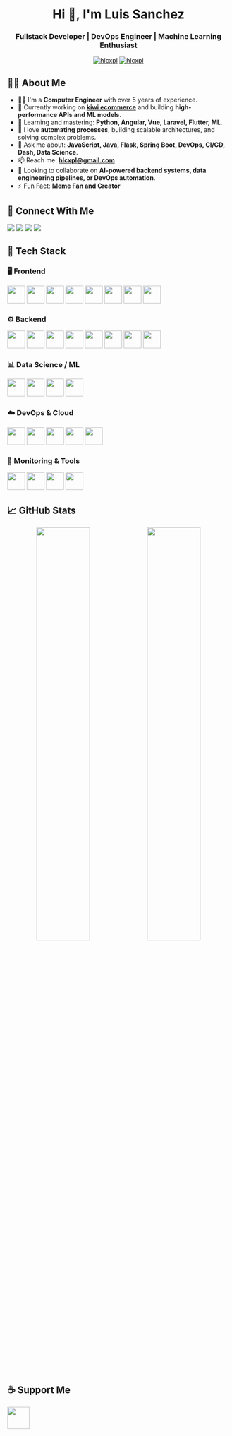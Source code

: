<h1 align="center">Hi 👋, I'm Luis Sanchez</h1>
<h3 align="center">Fullstack Developer | DevOps Engineer | Machine Learning Enthusiast</h3>

<p align="center">
  <a href="https://github.com/hlcxpl"><img src="https://komarev.com/ghpvc/?username=hlcxpl&label=Profile%20views&color=0e75b6&style=flat" alt="hlcxpl" /></a>
  <a href="https://twitter.com/hlcxpl"><img src="https://img.shields.io/twitter/follow/hlcxpl?logo=twitter&style=flat-square" alt="hlcxpl" /></a>
</p>

## 🧑‍💻 About Me
- 👨‍💻 I'm a **Computer Engineer** with over 5 years of experience.
- 🔭 Currently working on **[kiwi ecommerce](https://shopg-33.netlify.app/)** and building **high-performance APIs and ML models**.
- 🌱 Learning and mastering: **Python, Angular, Vue, Laravel, Flutter, ML**.
- 🧠 I love **automating processes**, building scalable architectures, and solving complex problems.
- 💬 Ask me about: **JavaScript, Java, Flask, Spring Boot, DevOps, CI/CD, Dash, Data Science**.
- 📫 Reach me: **hlcxpl@gmail.com**
- 👯 Looking to collaborate on **AI-powered backend systems, data engineering pipelines, or DevOps automation**.
- ⚡ Fun Fact: **Meme Fan and Creator**

## 🔗 Connect With Me
<p align="left">
  <a href="https://linkedin.com/in/luisomarsanchezdiaz" target="blank"><img src="https://img.shields.io/badge/LinkedIn-blue?logo=linkedin&style=flat-square" /></a>
  <a href="https://stackoverflow.com/users/21915164/luis" target="blank"><img src="https://img.shields.io/badge/StackOverflow-orange?logo=stackoverflow&style=flat-square" /></a>
  <a href="https://dev.to/hlcxpl"><img src="https://img.shields.io/badge/DEV.to-black?logo=dev.to&style=flat-square" /></a>
  <a href="https://twitter.com/hlcxpl"><img src="https://img.shields.io/badge/Twitter-1DA1F2?logo=twitter&style=flat-square" /></a>
</p>

## 🧰 Tech Stack

### 🖥️ Frontend
<p>
  <img src="https://cdn.jsdelivr.net/gh/devicons/devicon/icons/react/react-original.svg" width="40" />
  <img src="https://cdn.jsdelivr.net/gh/devicons/devicon/icons/vuejs/vuejs-original.svg" width="40" />
  <img src="https://cdn.jsdelivr.net/gh/devicons/devicon/icons/angularjs/angularjs-original.svg" width="40" />
  <img src="https://cdn.jsdelivr.net/gh/devicons/devicon/icons/html5/html5-original.svg" width="40" />
  <img src="https://cdn.jsdelivr.net/gh/devicons/devicon/icons/css3/css3-original.svg" width="40" />
  <img src="https://cdn.jsdelivr.net/gh/devicons/devicon/icons/sass/sass-original.svg" width="40" />
  <img src="https://cdn.jsdelivr.net/gh/devicons/devicon/icons/bootstrap/bootstrap-plain.svg" width="40" />
  <img src="https://cdn.jsdelivr.net/gh/devicons/devicon/icons/tailwindcss/tailwindcss-plain.svg" width="40" />
</p>

### ⚙️ Backend
<p>
  <img src="https://cdn.jsdelivr.net/gh/devicons/devicon/icons/nodejs/nodejs-original.svg" width="40" />
  <img src="https://cdn.jsdelivr.net/gh/devicons/devicon/icons/express/express-original.svg" width="40" />
  <img src="https://cdn.jsdelivr.net/gh/devicons/devicon/icons/java/java-original.svg" width="40" />
  <img src="https://cdn.jsdelivr.net/gh/devicons/devicon/icons/spring/spring-original.svg" width="40" />
  <img src="https://cdn.jsdelivr.net/gh/devicons/devicon/icons/python/python-original.svg" width="40" />
  <img src="https://cdn.jsdelivr.net/gh/devicons/devicon/icons/flask/flask-original.svg" width="40" />
  <img src="https://cdn.jsdelivr.net/gh/devicons/devicon/icons/php/php-original.svg" width="40" />
  <img src="https://cdn.jsdelivr.net/gh/devicons/devicon/icons/laravel/laravel-plain.svg" width="40" />
</p>

### 📊 Data Science / ML
<p>
  <img src="https://cdn.jsdelivr.net/gh/devicons/devicon/icons/pandas/pandas-original.svg" width="40" />
  <img src="https://cdn.jsdelivr.net/gh/devicons/devicon/icons/numpy/numpy-original.svg" width="40" />
  <img src="https://cdn.jsdelivr.net/gh/devicons/devicon/icons/tensorflow/tensorflow-original.svg" width="40" />
  <img src="https://cdn.jsdelivr.net/gh/devicons/devicon/icons/jupyter/jupyter-original.svg" width="40" />
</p>

### ☁️ DevOps & Cloud
<p>
  <img src="https://cdn.jsdelivr.net/gh/devicons/devicon/icons/docker/docker-original.svg" width="40" />
  <img src="https://cdn.jsdelivr.net/gh/devicons/devicon/icons/github/github-original.svg" width="40" />
  <img src="https://cdn.jsdelivr.net/gh/devicons/devicon/icons/gitlab/gitlab-original.svg" width="40" />
  <img src="https://cdn.jsdelivr.net/gh/devicons/devicon/icons/jenkins/jenkins-original.svg" width="40" />
  <img src="https://cdn.jsdelivr.net/gh/devicons/devicon/icons/ansible/ansible-original.svg" width="40" />
</p>

### 🧰 Monitoring & Tools
<p>
  <img src="https://cdn.jsdelivr.net/gh/devicons/devicon/icons/grafana/grafana-original.svg" width="40" />
  <img src="https://cdn.jsdelivr.net/gh/devicons/devicon/icons/prometheus/prometheus-original.svg" width="40" />
  <img src="https://cdn.jsdelivr.net/gh/devicons/devicon/icons/elastic/elastic-original.svg" width="40" />
  <img src="https://cdn.jsdelivr.net/gh/devicons/devicon/icons/linux/linux-original.svg" width="40" />
</p>

## 📈 GitHub Stats
<p align="center">
  <img src="https://github-readme-stats.vercel.app/api?username=hlcxpl&show_icons=true&theme=radical" width="49%"/>
  <img src="https://github-readme-streak-stats.herokuapp.com/?user=hlcxpl&theme=radical" width="49%" />
</p>

## ☕ Support Me
<p><a href="https://www.buymeacoffee.com/hlcxpl"><img src="https://cdn.buymeacoffee.com/buttons/v2/default-yellow.png" height="50" /></a></p>
